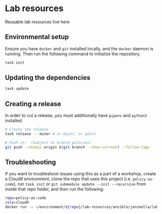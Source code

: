 # Lab resources

Reusable lab resources live here

## Environmental setup

Ensure you have `docker` and `git` installed locally, and the `docker` daemon is running. Then run the following command to initialize the repository.

```bash
task init
```

## Updating the dependencies

```bash
task update
```

## Creating a release

In order to cut a release, you must additionally have `pipenv` and `python3` installed.

```bash
# Create the release
task release -- minor # or major, or patch

# Push it!  (Subject to branch policies)
git push --atomic origin $(git branch --show-current) --follow-tags
```

## Troubleshooting

If you want to troubleshoot issues using this as a part of a workshop, create a Cloud9 environment, clone the repo that uses this project (i.e.
`policy-as-code`), run `task init` or `git submodule update --init --recursive` from inside that repo folder, and then run the following:

```bash
repo=policy-as-code
role=cloud9
docker run -v ~/environment/${repo}/lab-resources/ansible/jonzeolla/labs/roles/${role}/tasks/main.yml:/root/.ansible/collections/ansible_collections/jonzeolla/labs/roles/${role}/tasks/main.yml --network host -v /:/host jonzeolla/labs:${repo}
```
